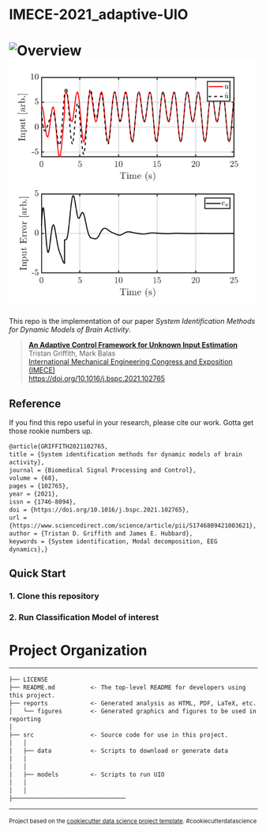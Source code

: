 # IMECE-2021_adaptive-UIO
![Overview](reports/figures/adapt_est.png "Overview")
![UIO](reports/figures/input_error_3.png "Example Mode") 
==============================

This repo is the implementation of our paper *System Identification Methods for Dynamic Models of Brain Activity*.
> [**An Adaptive Control Framework for Unknown Input Estimation**](https://www.sciencedirect.com/science/article/pii/S1746809421003621#!)    
> Tristan Griffith, Mark Balas       
> [International Mechanical Engineering Congress and Exposition (IMECE)](https://asmedigitalcollection.asme.org/imece)      
> https://doi.org/10.1016/j.bspc.2021.102765

## Reference
If you find this repo useful in your research, please cite our work. Gotta get those rookie numbers up.
```
@article{GRIFFITH2021102765,
title = {System identification methods for dynamic models of brain activity},
journal = {Biomedical Signal Processing and Control},
volume = {68},
pages = {102765},
year = {2021},
issn = {1746-8094},
doi = {https://doi.org/10.1016/j.bspc.2021.102765},
url = {https://www.sciencedirect.com/science/article/pii/S1746809421003621},
author = {Tristan D. Griffith and James E. Hubbard},
keywords = {System identification, Modal decomposition, EEG dynamics},}
```
## Quick Start
### 1. Clone this repository
### 2. Run Classification Model of interest


# Project Organization
------------

    ├── LICENSE
    ├── README.md          <- The top-level README for developers using this project.
    ├── reports            <- Generated analysis as HTML, PDF, LaTeX, etc.
    │   └── figures        <- Generated graphics and figures to be used in reporting
    │
    ├── src                <- Source code for use in this project.
    │   │
    │   ├── data           <- Scripts to download or generate data
    │   │  
    │   │
    │   ├── models         <- Scripts to run UIO
    │   │  
    │   │
    ├──────────────────────────────── 

--------

<p><small>Project based on the <a target="_blank" href="https://drivendata.github.io/cookiecutter-data-science/">cookiecutter data science project template</a>. #cookiecutterdatascience</small></p>